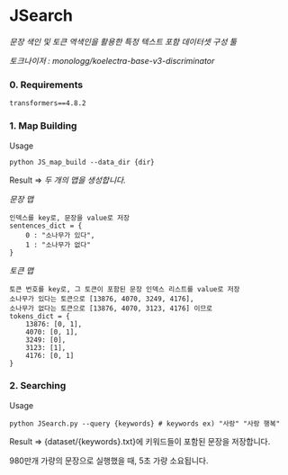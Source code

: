 # JSearch
 
_문장 색인 및 토큰 역색인을 활용한 특정 텍스트 포함 데이터셋 구성 툴_

_토크나이저 : monologg/koelectra-base-v3-discriminator_

### 0. Requirements
```
transformers==4.8.2
```

### 1. Map Building 
Usage
```
python JS_map_build --data_dir {dir}
```
Result => _두 개의 맵을 생성합니다._

_문장 맵_
```
인덱스를 key로, 문장을 value로 저장
sentences_dict = {
    0 : "소나무가 있다",
    1 : "소나무가 없다"
}
```

_토큰 맵_
```
토큰 번호를 key로, 그 토큰이 포함된 문장 인덱스 리스트를 value로 저장
소나무가 있다는 토큰으로 [13876, 4070, 3249, 4176],
소나무가 없다는 토큰으로 [13876, 4070, 3123, 4176] 이므로
tokens_dict = {
    13876: [0, 1],
    4070: [0, 1],
    3249: [0],
    3123: [1],
    4176: [0, 1]
}
```

### 2. Searching
Usage
```
python JSearch.py --query {keywords} # keywords ex) "사랑" "사랑 행복"
```
Result => {dataset/{keywords}.txt}에 키워드들이 포함된 문장을 저장합니다.

980만개 가량의 문장으로 실행했을 때, 5초 가량 소요됩니다.
